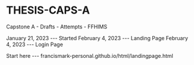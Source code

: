 # THESIS-CAPS-A
 Capstone A - Drafts - Attempts - FFHIMS

January 21, 2023        ---         Started
February 4, 2023        ---         Landing Page
February 4, 2023        ---         Login Page

Start here              ---         francismark-personal.github.io/html/landingpage.html